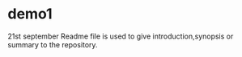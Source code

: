 # demo1
21st september
Readme file is used to give introduction,synopsis or summary to the repository.
